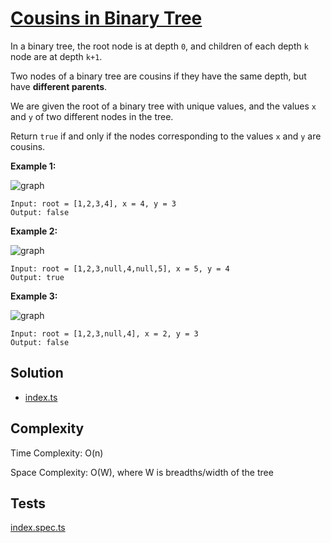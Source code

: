 # [Cousins in Binary Tree](https://leetcode.com/problems/cousins-in-binary-tree/)

In a binary tree, the root node is at depth `0`, and children of each depth `k` node are at depth `k+1`.

Two nodes of a binary tree are cousins if they have the same depth, but have **different parents**.

We are given the root of a binary tree with unique values, and the values `x` and `y` of two different nodes in the tree.

Return `true` if and only if the nodes corresponding to the values `x` and `y` are cousins.

**Example 1:**

![graph](https://assets.leetcode.com/uploads/2019/02/12/q1248-01.png)

```
Input: root = [1,2,3,4], x = 4, y = 3
Output: false
```

**Example 2:**

![graph](https://assets.leetcode.com/uploads/2019/02/12/q1248-02.png)

```
Input: root = [1,2,3,null,4,null,5], x = 5, y = 4
Output: true
```

**Example 3:**

![graph](https://assets.leetcode.com/uploads/2019/02/13/q1248-03.png)

```
Input: root = [1,2,3,null,4], x = 2, y = 3
Output: false
```

## Solution

- [index.ts](https://github.com/kutyepov/May-LeetCoding-Challenge/blob/master/src/cousins-in-binary-tree/index.ts)

## Complexity

Time Complexity: O(n)

Space Complexity: O(W), where W is breadths/width of the tree

## Tests

[index.spec.ts](https://github.com/kutyepov/May-LeetCoding-Challenge/blob/master/src/cousins-in-binary-tree/index.spec.ts)
